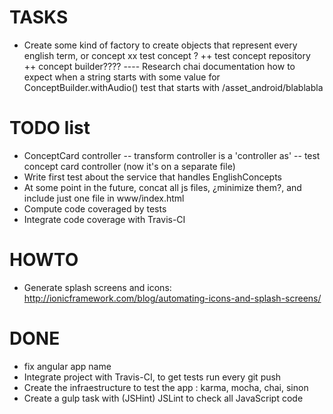 # TASKS
- Create some kind of factory to create objects that represent every english term, or concept
xx test concept ?
++ test concept repository
++ concept builder????
---- Research chai documentation how to expect when a string starts with some value for ConceptBuilder.withAudio() test that starts with /asset_android/blablabla

# TODO list
- ConceptCard controller
-- transform controller is a 'controller as'
-- test concept card controller (now it's on a separate file)
- Write first test about the service that handles EnglishConcepts
- At some point in the future, concat all js files, ¿minimize them?, and include just one file in www/index.html
- Compute code coveraged by tests
- Integrate code coverage with Travis-CI

# HOWTO
- Generate splash screens and icons: http://ionicframework.com/blog/automating-icons-and-splash-screens/

# DONE
+ fix angular app name
+ Integrate project with Travis-CI, to get tests run every git push
+ Create the infraestructure to test the app : karma, mocha, chai, sinon
+ Create a gulp task with (JSHint) JSLint to check all JavaScript code

